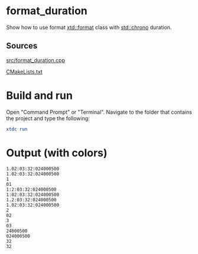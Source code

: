 # format_duration

Show how to use format [xtd::format](https://gammasoft71.github.io/xtd/reference_guides/latest/_format_page.html) class with [std::chrono](https://en.cppreference.com/w/cpp/chrono) duration.

## Sources

[src/format_duration.cpp](src/format_duration.cpp)

[CMakeLists.txt](CMakeLists.txt)

# Build and run

Open "Command Prompt" or "Terminal". Navigate to the folder that contains the project and type the following:

```cmake
xtdc run
```

# Output (with colors)

```
1.02:03:32:024000500
1.02:03:32:024000500
1
01
1:2:03:32:024000500
1:02:03:32:024000500
1.2:03:32:024000500
1.02:03:32:024000500
2
02
3
03
24000500
024000500
32
32
```

